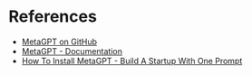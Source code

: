 # References

- [MetaGPT on GitHub](https://github.com/geekan/MetaGPT)
- [MetaGPT - Documentation](https://docs.deepwisdom.ai/main/en/guide/get_started/introduction.html)
- [How To Install MetaGPT - Build A Startup With One Prompt](https://www.youtube.com/watch?v=uT75J_KG_aY)
